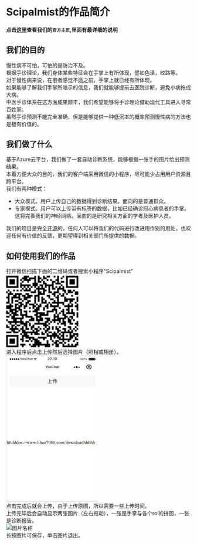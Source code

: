 Scipalmist的作品简介
===================
#### 点击[这里](http://www.lihao7086.com:8001)查看我们的`官方主页`,里面有最详细的说明  


## 我们的目的 ##
慢性病不可怕，可怕的是防治不及。  
根据手诊理论，我们身体某些特征会在手掌上有所体现，譬如色泽，纹路等。  
对于慢性病来说，在患者感觉不适之前，手掌上就已经有所体现。  
如果能够了解我们手掌所暗示的信息，我们就能够提前去医院诊断，避免小病拖成大病。  
中医手诊体系在这方面成果颇丰，我们希望能够将手诊理论借助现代工具进入寻常百姓家。  
虽然手诊预测不能完全准确，但是能够提供一种低沉本的概率预测慢性病的方法也是极有价值的。  


## 我们做了什么 ##
基于Azure云平台，我们做了一套自动诊断系统，能够根据一张手的图片给出预测结果。  
本着方便大众的目的，我们的客户端采用微信的小程序，尽可能少占用用户资源且跨平台。  
我们有两种模式：
* 大众模式。用户上传自己的数据得到诊断结果。面向的是普通群众。
* 专家模式。用户可以上传带有标签的数据，比如已经确诊冠心病患者的手掌。这将完善我们的神经网络。面向的是研究相关方面的学者及医护人员。

我们的项目是完全[开源](https://github.com/KiyomiHan/palm_dealing)的，任何人可以将我们的代码进行改进用作别的用处，也欢迎任何有价值的反馈，更期望得到相关部门所提供的数据。  

## 如何使用我们的作品 ##

打开微信扫描下面的二维码或者搜索小程序“Scipalmist”  
<img src="readme_static/2dcode.png" width = "200" height = "200" alt="图片名称" align=center />  
进入程序后点击上传然后选择图片（照相或相册）。  
<img src="readme_static/ui.png" width = "250" height = "400" alt="图片名称" align=center />  
点击完成后就会上传，由于上传原图，所以需要一些上传时间。  
上传完毕后会自动显示两张图片（左右拖动），一张是手掌与各个roi的拼图，一张是诊断报告。  
<img src="readme_static/hand.jpg" width = "700" height = "500" alt="图片名称" align=center />  
长按图片可保存，单击图片退出。  
